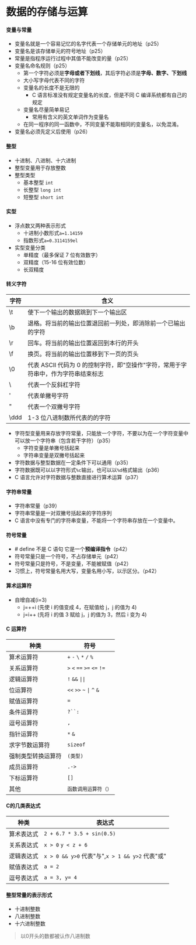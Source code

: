 # 数据的存储与运算

#### 变量与常量

- 变量名就是一个容易记忆的名字代表一个存储单元的地址（p25）
- 变量名是该存储单元的符号地址（p25）
- 常量是指程序运行过程中其值不能改变的量（p25）
- 变量名命名规则（p25）
  - 第一个字符必须是**字母或者下划线**，其后字符必须是**字母、数字、下划线**
  - 大小写字母代表不同的字符
  - 变量名的长度不是无限的
    - C 语言标准没有规定变量名的长度，但是不同 C 编译系统都有自己的规定
  - 变量名尽量简单易记
    - 常用有含义的英文单词作为变量名
  - 在同一程序的同一函数中，不同变量不能取相同的变量名，以免混淆。
- 变量名必须先定义后使用（p26）

#### 整型

- 十进制、八进制、十六进制
- 整型变量用于存放整数
- 整型类型
  - 基本整型 `int`
  - 长整型 `long int`
  - 短整型 `short int`

#### 实型

- 浮点数又两种表示形式
  - 十进制小数形式`a=1.14159`
  - 指数形式`a=0.3114159el`
- 实型变量分类
  - 单精度（最多保证 7 位有效数字）
  - 双精度（15-16 位有效位数）
  - 长双精度

#### 转义字符

| 字符 | 含义                                                                               |
| ---- | ---------------------------------------------------------------------------------- |
| \t   | 使下一个输出的数据跳到下一个输出区                                                 |
| \b   | 退格。将当前的输出位置退回前一列处，即消除前一个已输出的字符                       |
| \r   | 回车。将当前的输出位置返回到本行的开头                                             |
| \f   | 换页。将当前的输出位置移到下一页的页头                                             |
| \0   | 代表 ASCII 代码为 0 的控制字符，即"空操作"字符，常用于字符串中，作为字符串结束标志 |
| \\   | 代表一个反斜杠字符                                                                 |
| \'   | 代表单撇号字符                                                                     |
| \"   | 代表一个双撇号字符                                                                 |
| \ddd | 1-3 位八进制数所代表的的字符                                                       |

- 字符型变量用来存放字符常量，只能放一个字符，不要以为在一个字符变量中可以放一个字符串（包含若干字符）（p35）
  - 字符变量是单撇号括起来
  - 字符串变量是双撇号括起来
- 字符数据与整型数据在一定条件下可以通用（p35）
- 字符数据既可以以字符形式`%c`输出，也可以以`%d`格式输出（p36）
- C 语言允许对字符数据与整数直接进行算术运算（p37）

#### 字符串常量

- 字符串常量（p39）
- 字符串常量是一对双撇号括起来的字符序列
- C 语言中没有专门的字符串变量，不能将一个字符串存放在一个变量中。

#### 符号常量

- \# define 不是 C 语句 它是一个**预编译指令**（p42）
- 符号常量只是一个符号，不占存储单元（p42）
- 符号常量只是符号，不是变量，不能被赋值（p42）
- 习惯上，符号常量名用大写，变量名用小写，以示区分。（p42）

#### 算术运算符

- 自增自减(i=3)
  - j=++i (先使 i 的值变成 4，在赋值给 j，j 的值为 4)
  - j=i++ (先将 i 的值 3 赋给 j，j 的值为 3，然后 i 变为 4)

#### C 运算符

| 种类               | 符号                        |
| ------------------ | --------------------------- |
| 算术运算符         | `+` `-` `\` `*` `/` `%`     |
| 关系运算符         | `>` `<` `==` `>=` `<=` `!=` |
| 逻辑运算符         | `!` `&&` `\|\|`             |
| 位运算符           | `<<` `>>` `~` `\|` `^` `&`  |
| 赋值运算符         | `=`                         |
| 条件运算符         | ` ?``: `                    |
| 逗号运算符         | `,`                         |
| 指针运算符         | `*` `&`                     |
| 求字节数运算符     | `sizeof`                    |
| 强制类型转换运算符 | `(类型)`                    |
| 成员运算符         | `.->`                       |
| 下标运算符         | `[]`                        |
| 其他               | `函数调用运算符（）`        |

#### C的几类表达式

| 种类       | 表达式                                          |
| ---------- | ----------------------------------------------- |
| 算术表达式 | `2 + 6.7 * 3.5 + sin(0.5)`                      |
| 关系表达式 | `x > 0` `y < z + 6`                             |
| 逻辑表达式 | `x > 0 && y>0` 代表"与",`x > 1 && y>2` 代表"或" |
| 赋值表达式 | `a = 2`                                         |
| 逗号表达式 | `a = 3, y= 4`                                   |

#### 整型常量的表示形式
- 十进制整数
- 八进制整数 
- 十六进制整数

> 以0开头的数都被认作八进制数